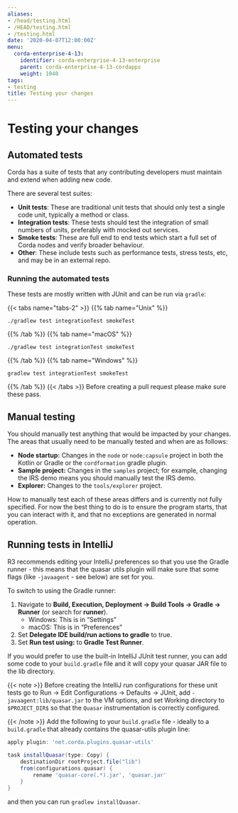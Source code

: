 ```yaml
---
aliases:
- /head/testing.html
- /HEAD/testing.html
- /testing.html
date: '2020-04-07T12:00:00Z'
menu:
  corda-enterprise-4-13:
    identifier: corda-enterprise-4-13-enterprise
    parent: corda-enterprise-4-13-cordapps
    weight: 1040
tags:
- testing
title: Testing your changes
---
```



# Testing your changes


## Automated tests

Corda has a suite of tests that any contributing developers must maintain and extend when adding new code.

There are several test suites:


* **Unit tests**: These are traditional unit tests that should only test a single code unit, typically a method or class.
* **Integration tests**: These tests should test the integration of small numbers of units, preferably with mocked out services.
* **Smoke tests**: These are full end to end tests which start a full set of Corda nodes and verify broader behaviour.
* **Other**: These include tests such as performance tests, stress tests, etc, and may be in an external repo.


### Running the automated tests

These tests are mostly written with JUnit and can be run via `gradle`:

   {{< tabs name="tabs-2" >}}
   {{% tab name="Unix" %}}
   ```shell
   ./gradlew test integrationTest smokeTest
   ```
   {{% /tab %}}
   {{% tab name="macOS" %}}
   ```shell
   ./gradlew test integrationTest smokeTest
   ```
   {{% /tab %}}
   {{% tab name="Windows" %}}
   ```shell
   gradlew test integrationTest smokeTest
   ```
   {{% /tab %}}
   {{< /tabs >}}
Before creating a pull request please make sure these pass.


## Manual testing

You should manually test anything that would be impacted by your changes. The areas that usually need to be manually tested and when are
as follows:


- **Node startup:** Changes in the `node` or `node:capsule` project in both the Kotlin or Gradle or the `cordformation` gradle plugin.
- **Sample project:** Changes in the `samples` project; for example, changing the IRS demo means you should manually test the IRS demo.
- **Explorer:** Changes to the `tools/explorer` project.

How to manually test each of these areas differs and is currently not fully specified. For now the best thing to do is to ensure the
program starts, that you can interact with it, and that no exceptions are generated in normal operation.


## Running tests in IntelliJ

R3 recommends editing your IntelliJ preferences so that you use the Gradle runner - this means that the quasar utils
plugin will make sure that some flags (like `-javaagent` - see below) are
set for you.

To switch to using the Gradle runner:

1. Navigate to **Build, Execution, Deployment -> Build Tools -> Gradle -> Runner** (or search for **runner**).
    * Windows: This is in “Settings”
    * macOS: This is in “Preferences”
2. Set **Delegate IDE build/run actions to gradle** to true.
3. Set **Run test using:** to **Gradle Test Runner**.


If you would prefer to use the built-in IntelliJ JUnit test runner, you can add some code to your `build.gradle` file and
it will copy your quasar JAR file to the lib directory.

{{< note >}}
Before creating the IntelliJ run configurations for these unit tests
go to Run -> Edit Configurations -> Defaults -> JUnit, add
`-javaagent:lib/quasar.jar`
to the VM options, and set Working directory to `$PROJECT_DIR$`
so that the `Quasar` instrumentation is correctly configured.

{{< /note >}}
Add the following to your `build.gradle` file - ideally to a `build.gradle` that already contains the quasar-utils plugin line:

```groovy
apply plugin: 'net.corda.plugins.quasar-utils'

task installQuasar(type: Copy) {
    destinationDir rootProject.file("lib")
    from(configurations.quasar) {
        rename 'quasar-core(.*).jar', 'quasar.jar'
    }
}
```

and then you can run `gradlew installQuasar`.
